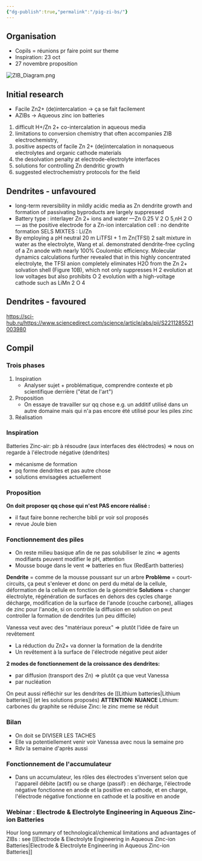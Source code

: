 ```yaml
---
{"dg-publish":true,"permalink":"/pig-zi-bs/"}
---
```


## Organisation
- Copils = réunions pr faire point sur theme
- Inspiration: 23 oct
- 27 novembre proposition

![ZIB_Diagram.png](/img/user/ZIB_Diagram.png)
## Initial research
- Facile Zn2+ (de)intercalation -> ça se fait facilement
- AZIBs -> Aqueous zinc ion batteries

1) difficult H+/Zn 2+ co-intercalation in aqueous media
2) limitations to conversion chemistry that often accompanies ZIB electrochemistry,
3) positive aspects of facile Zn 2+ (de)intercalation in nonaqueous electrolytes and organic cathode materials
4) the desolvation penalty at electrode-electrolyte interfaces
5) solutions for controlling Zn dendritic growth
6) suggested electrochemistry protocols for the field

## Dendrites - unfavoured
- long-term reversibility in mildly acidic media as Zn dendrite growth and formation of passivating byproducts are largely suppressed
- Battery type : interlayer Zn 2+ ions and water —Zn 0.25 V 2 O 5,nH 2 O— as the positive electrode for a Zn-ion intercalation cell : no dendrite formation
SELS MIXTES : Li/Zn
- By employing a pH neutral 20 m LiTFSI + 1 m Zn(TFSI) 2 salt mixture in water as the electrolyte, Wang et al. demonstrated dendrite-free cycling of a Zn anode with nearly 100% Coulombic efficiency. Molecular dynamics calculations further revealed that in this highly concentrated electrolyte, the TFSI anion completely eliminates H2O from the Zn 2+ solvation shell (Figure 10B), which not only suppresses H 2 evolution at low voltages but also prohibits O 2 evolution with a high-voltage cathode such as LiMn 2 O 4


## Dendrites - favoured

https://sci-hub.ru/https://www.sciencedirect.com/science/article/abs/pii/S2211285521003980
## Compil

### Trois phases
1) Inspiration
	- Analyser sujet + problématique, comprendre contexte et pb scientifique derrière ("état de l'art")
2) Proposition
	- On essaye de travailler sur qq chose e.g. un additif utilisé dans un autre domaine mais qui n'a pas encore été utilisé pour les piles zinc
3) Réalisation

### Inspiration
Batteries Zinc-air: pb à résoudre (aux interfaces des éléctrodes) => nous on regarde à l'électrode négative (dendrites)
- mécanisme de formation
- pq forme dendrites et pas autre chose
- solutions envisagées actuellement

### Proposition
**On doit proposer qq chose qui n'est PAS encore réalisé :**
- il faut faire bonne recherche bibli pr voir sol proposés
- revue Joule bien

### Fonctionnement des piles
- On reste milieu basique afin de ne pas solubiliser le zinc => agents modifiants peuvent modifier le pH, attention
- Mousse bouge dans le vent => batteries en flux (RedEarth batteries)

**Dendrite** = comme de la mousse poussant sur un arbre
**Problème** = court-circuits, ça peut s'enlever et donc on perd du métal de la cellule, déformation de la cellule en fonction de la géométrie
**Solutions** = changer électrolyte, régénération de surfaces en dehors des cycles charge décharge, modification de la surface de l'anode (couche carbone), alliages de zinc pour l'anode, si on contrôle la diffusion en solution on peut controller la formation de dendrites (un peu difficile)

Vanessa veut avec des "matériaux poreux" => plutôt l'idée de faire un revêtement
- La réduction du Zn2+ va donner la formation de la dendrite
- Un revêtement à la surface de l'électrode négative peut aider

**2 modes de fonctionnement de la croissance des dendrites:**
- par diffusion (transport des Zn) => plutôt ça que veut Vanessa
- par nucléation

On peut aussi réfléchir sur les dendrites de [[Lithium batteries\|Lithium batteries]] (et les solutions proposés)
**ATTENTION: NUANCE**
Lithium: carbones du graphite se réduise
Zinc: le zinc meme se réduit

### Bilan
- On doit se DIVISER LES TACHES
- Elle va potentiellement venir voir Vanessa avec nous la semaine pro
- Rdv la semaine d'après aussi

### Fonctionnement de l'accumulateur
- Dans un accumulateur, les rôles des électrodes s'inversent selon que l'appareil débite (actif) ou se charge (passif) : en décharge, l'électrode négative fonctionne en anode et la positive en cathode, et en charge, l'électrode négative fonctionne en cathode et la positive en anode

### Webinar : Electrode & Electrolyte Engineering in Aqueous Zinc-ion Batteries
Hour long summary of technological/chemical limitations and advantages of ZIBs : see [[Electrode & Electrolyte Engineering in Aqueous Zinc-ion Batteries\|Electrode & Electrolyte Engineering in Aqueous Zinc-ion Batteries]]
